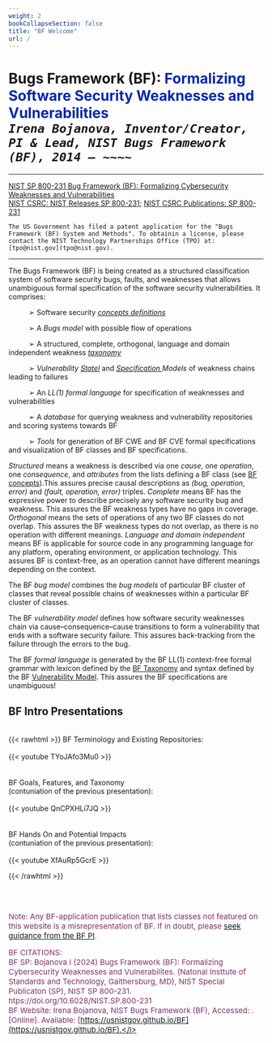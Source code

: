 ```yaml
---
weight: 2
bookCollapseSection: false
title: "BF Welcome"
url: /
---
```

<!-- <l style="color: #7D3368; font-size:32px">xxx</> -->
<!-- <div style="text-indent: 40px"> </div>-->
# Bugs Framework (BF): <l style="color: #0428AE">Formalizing Software Security Weaknesses and Vulnerabilities</l><br/>_`Irena Bojanova, Inventor/Creator, PI & Lead, NIST Bugs Framework (BF), 2014 – ~~~~`_
<!-- ## <l style="color: #0428AE">Formalizing Software Security Bugs, Weaknesses, and Vulnerabilities</l><l style="color: black">!<l/><br/>_`Irena Bojanova, Inventor/Creator, PI & Lead, NIST Bugs Framework (BF), 2014 – ~~~~`_</l> -->
<!-- Software Developers 'Best Friend' -->
_____________________________________

[NIST SP 800-231 Bug Framework (BF): Formalizing Cybersecurity Weaknesses and Vulnerabilities](https://doi.org/10.6028/NIST.SP.800-231) <br>
[NIST CSRC: NIST Releases SP 800-231](https://csrc.nist.gov/News/2024/bugs-framework-nist-publishes-sp-800231); [NIST CSRC Publications: SP 800-231](https://csrc.nist.gov/pubs/sp/800/231/final)

`The US Government has filed a patent application for the "Bugs Framework (BF) System and Methods". To obtainin a license, please contact the NIST Technology Partnerships Office (TPO) at: [tpo@nist.gov](tpo@nist.gov).`

<!-- `The US Government has filed a patent application for the "Bugs Framework (BF) System and Methods". For collaboration, research, or implementation options, contact the NIST Technology Partnerships Office (TPO) at: [tpo@nist.gov](tpo@nist.gov).` -->
_____________________________________

The Bugs Framework (BF) is being created as a structured classification system of software security bugs, faults, and weaknesses that allows unambiguous formal specification of the software security vulnerabilities. It comprises:

<div style="text-indent: 40px">

➢ Software security _[concepts definitions](/BF/info/formalism/bf-concepts/)_

➢ A _Bugs model_ with possible flow of operations

➢ A structured, complete, orthogonal, language and domain independent weakness _[taxonomy](/BF/info/bf-classes)_

➢ _Vulnerability [Statel](/BF/info/models/bf-vulnerability-state-model/)_ and _[Specification ](/BF/info/models/bf-vulnerability-specification-model/) Models_ of weakness chains leading to failures

➢ An _LL(1) formal language_ for specification of weaknesses and vulnerabilities

➢ A _database_ for querying weakness and vulnerability repositories and scoring systems towards BF

➢ _Tools_ for generation of BF CWE  and BF CVE formal specifications and  visualization of BF classes and BF specifications. 

</div>

_Structured_ means a weakness is described via one _cause_, one _operation_, one _consequence_, and _attributes_ from the lists defining a BF class (see [BF concepts](/BF/info/formalism/bf-concepts/)).This assures precise causal descriptions as _(bug, operation, error)_ and _(fault, operation, error)_ triples. _Complete_ means BF has the expressive power to describe precisely any software security bug and weakness. This assures the BF weakness types have no gaps in coverage. _Orthogonal_ means the sets of operations of any two BF classes do not overlap. This assures the BF weakness types do not overlap,  as there is no operation with different meanings. _Language and domain independent_ means BF is applicable for source code in any programming language for any platform, operating environment, or application technology. This assures BF is context-free, as an operation cannot have different meanings depending on the context.

The BF _bug model_ combines the _bug models_ of particular BF cluster of classes that reveal possible chains of weaknesses within a particular BF cluster of classes.

The BF _vulnerability model_ defines how software security weaknesses chain via cause–consequence–cause transitions to form a vulnerability that ends with a software security failure. This assures back-tracking from the failure through the errors to the bug. 

The BF _formal language_ is generated by the BF LL(1) context-free formal grammar with lexicon defined by the [BF Taxonomy](/BF/info/bf-classes) and syntax defined by the BF [Vulnerability Model](/BF/info/vulnerability-model/bf-vulnerability-model/). This assures the BF specifications are unambiguous!

## BF Intro Presentations

<br/>
{{< rawhtml >}} 
BF Terminology and Existing Repositories:
<br/><br/>
<div class="row">
<div class="col-9">
{{< youtube TYoJAfo3Mu0 >}}
</div>
</div>

<div class="row">
<div class="col-9">
<br/><br/>
BF Goals, Features, and Taxonomy <br/>
(contuniation of the previous presentation):
<br/><br/>
{{< youtube QnCPXHLi7JQ >}}
</div>
</div>

<div class="row">
<div class="col-9">
<br/><br/>
BF Hands On and Potential Impacts <br/>
(contuniation of the previous presentation):
<br/><br/>
{{< youtube XfAuRp5GcrE >}}
</div>
</div>

{{< /rawhtml >}}

<br/><br/>


<script>
    document.addEventListener('DOMContentLoaded', function() {
        const currentDateElement = document.getElementById('currentDate');
        const currentDate = new Date().toLocaleString('en-US', {
            year: 'numeric', 
            month: '2-digit', 
            day: '2-digit'
        });
        currentDateElement.textContent = currentDate;
    });
</script>

<l style="font-size: 15px; color: #7D3368">Note: Any BF-application publication that lists classes not featured on this website is a misrepresentation of BF. If in doubt, please [seek guidance from the BF PI](/BF/info/contact/bf-contact). 

<l style="font-size: 15px; color: #7D3368"> BF CITATIONS: <br/>
BF SP: Bojanova I (2024) Bugs Framework (BF): Formalizing Cybersecurity Weaknesses and Vulnerabilites. (Natonal Insttute of Standards and Technology, Gaithersburg, MD), NIST Special Publicaton (SP), NIST SP 800-231. htps://doi.org/10.6028/NIST.SP.800-231  <br/>
BF Website: Irena Bojanova, NIST Bugs Framework (BF), Accessed: <span id="currentDate"></span>. [Online]. Available: [https://usnistgov.github.io/BF](https://usnistgov.github.io/BF).</l>
